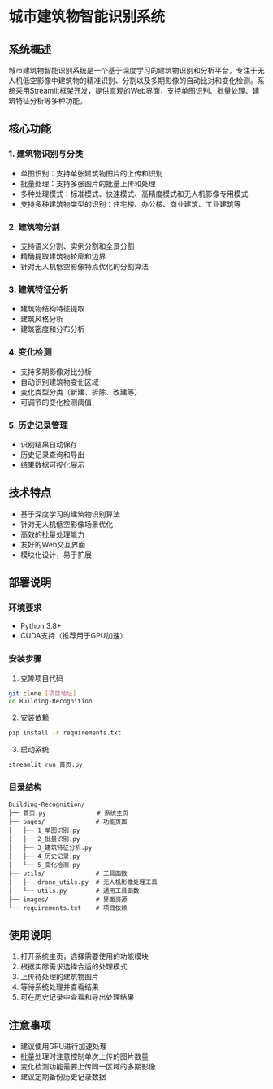 # 城市建筑物智能识别系统

## 系统概述

城市建筑物智能识别系统是一个基于深度学习的建筑物识别和分析平台，专注于无人机低空影像中建筑物的精准识别、分割以及多期影像的自动比对和变化检测。系统采用Streamlit框架开发，提供直观的Web界面，支持单图识别、批量处理、建筑特征分析等多种功能。

## 核心功能

### 1. 建筑物识别与分类
- 单图识别：支持单张建筑物图片的上传和识别
- 批量处理：支持多张图片的批量上传和处理
- 多种处理模式：标准模式、快速模式、高精度模式和无人机影像专用模式
- 支持多种建筑物类型的识别：住宅楼、办公楼、商业建筑、工业建筑等

### 2. 建筑物分割
- 支持语义分割、实例分割和全景分割
- 精确提取建筑物轮廓和边界
- 针对无人机低空影像特点优化的分割算法

### 3. 建筑特征分析
- 建筑物结构特征提取
- 建筑风格分析
- 建筑密度和分布分析

### 4. 变化检测
- 支持多期影像对比分析
- 自动识别建筑物变化区域
- 变化类型分类（新建、拆除、改建等）
- 可调节的变化检测阈值

### 5. 历史记录管理
- 识别结果自动保存
- 历史记录查询和导出
- 结果数据可视化展示

## 技术特点

- 基于深度学习的建筑物识别算法
- 针对无人机低空影像场景优化
- 高效的批量处理能力
- 友好的Web交互界面
- 模块化设计，易于扩展

## 部署说明

### 环境要求
- Python 3.8+
- CUDA支持（推荐用于GPU加速）

### 安装步骤
1. 克隆项目代码
```bash
git clone [项目地址]
cd Building-Recognition
```

2. 安装依赖
```bash
pip install -r requirements.txt
```

3. 启动系统
```bash
streamlit run 首页.py
```

### 目录结构
```
Building-Recognition/
├── 首页.py              # 系统主页
├── pages/              # 功能页面
│   ├── 1_单图识别.py
│   ├── 2_批量识别.py
│   ├── 3_建筑特征分析.py
│   ├── 4_历史记录.py
│   └── 5_变化检测.py
├── utils/              # 工具函数
│   ├── drone_utils.py  # 无人机影像处理工具
│   └── utils.py        # 通用工具函数
├── images/             # 界面资源
└── requirements.txt    # 项目依赖
```

## 使用说明

1. 打开系统主页，选择需要使用的功能模块
2. 根据实际需求选择合适的处理模式
3. 上传待处理的建筑物图片
4. 等待系统处理并查看结果
5. 可在历史记录中查看和导出处理结果

## 注意事项

- 建议使用GPU进行加速处理
- 批量处理时注意控制单次上传的图片数量
- 变化检测功能需要上传同一区域的多期影像
- 建议定期备份历史记录数据